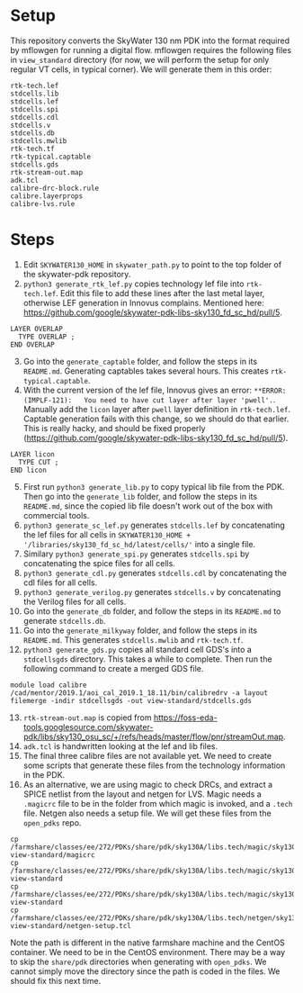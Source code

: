 # Setup

This repository converts the SkyWater 130 nm PDK into the format required by mflowgen for running a digital flow. mflowgen requires the following files in `view_standard` directory (for now, we will perform the setup for only regular VT cells, in typical corner). We will generate them in this order:
```
rtk-tech.lef
stdcells.lib
stdcells.lef
stdcells.spi
stdcells.cdl
stdcells.v
stdcells.db
stdcells.mwlib
rtk-tech.tf
rtk-typical.captable
stdcells.gds
rtk-stream-out.map
adk.tcl
calibre-drc-block.rule
calibre.layerprops
calibre-lvs.rule
```

# Steps
1. Edit `SKYWATER130_HOME` in `skywater_path.py` to point to the top folder of the skywater-pdk repository.
2. `python3 generate_rtk_lef.py` copies technology lef file into `rtk-tech.lef`. Edit this file to add these lines after the last metal layer, otherwise LEF generation in Innovus complains. Mentioned here: https://github.com/google/skywater-pdk-libs-sky130_fd_sc_hd/pull/5.
```
LAYER OVERLAP
  TYPE OVERLAP ;
END OVERLAP

```
3. Go into the `generate_captable` folder, and follow the steps in its `README.md`. Generating captables takes several hours. This creates `rtk-typical.captable`.
4. With the current version of the lef file, Innovus gives an error: `**ERROR: (IMPLF-121):   You need to have cut layer after layer 'pwell'.`. Manually add the `licon` layer after `pwell` layer definition in `rtk-tech.lef`. Captable generation fails with this change, so we should do that earlier. This is really hacky, and should be fixed properly (https://github.com/google/skywater-pdk-libs-sky130_fd_sc_hd/pull/5).
```
LAYER licon
  TYPE CUT ;
END licon 
```
5. First run `python3 generate_lib.py` to copy typical lib file from the PDK. Then go into the `generate_lib` folder, and follow the steps in its `README.md`, since the copied lib file doesn't work out of the box with commercial tools.
6. `python3 generate_sc_lef.py` generates `stdcells.lef` by concatenating the lef files for all cells in `SKYWATER130_HOME + '/libraries/sky130_fd_sc_hd/latest/cells/'` into a single file.
7. Similary `python3 generate_spi.py` generates `stdcells.spi` by concatenating the spice files for all cells.
8. `python3 generate_cdl.py` generates `stdcells.cdl` by concatenating the cdl files for all cells.
9. `python3 generate_verilog.py` generates `stdcells.v` by concatenating the Verilog files for all cells.
10. Go into the `generate_db` folder, and follow the steps in its `README.md` to generate `stdcells.db`.
11. Go into the `generate_milkyway` folder, and follow the steps in its `README.md`. This generates `stdcells.mwlib` and `rtk-tech.tf`.
12. `python3 generate_gds.py` copies all standard cell GDS's into a `stdcellsgds` directory. This takes a while to complete. Then run the following command to create a merged GDS file.
```
module load calibre
/cad/mentor/2019.1/aoi_cal_2019.1_18.11/bin/calibredrv -a layout filemerge -indir stdcellsgds -out view-standard/stdcells.gds
```
13. `rtk-stream-out.map` is copied from https://foss-eda-tools.googlesource.com/skywater-pdk/libs/sky130_osu_sc/+/refs/heads/master/flow/pnr/streamOut.map.
14. `adk.tcl` is handwritten looking at the lef and lib files.
15. The final three calibre files are not available yet. We need to create some scripts that generate these files from the technology information in the PDK. 
16. As an alternative, we are using magic to check DRCs, and extract a SPICE netlist from the layout and netgen for LVS. Magic needs a `.magicrc` file to be in the folder from which magic is invoked, and a `.tech` file. Netgen also needs a setup file. We will get these files from the `open_pdks` repo. 
```
cp /farmshare/classes/ee/272/PDKs/share/pdk/sky130A/libs.tech/magic/sky130A.magicrc view-standard/magicrc
cp /farmshare/classes/ee/272/PDKs/share/pdk/sky130A/libs.tech/magic/sky130A.tcl view-standard
cp /farmshare/classes/ee/272/PDKs/share/pdk/sky130A/libs.tech/magic/sky130A.tech view-standard
cp /farmshare/classes/ee/272/PDKs/share/pdk/sky130A/libs.tech/netgen/sky130A_setup.tcl view-standard/netgen-setup.tcl
```
Note the path is different in the native farmshare machine and the CentOS container. We need to be in the CentOS environment.
There may be a way to skip the `share/pdk` directories when generating with `open_pdks`. We cannot simply move the directory since the path is coded in the files. We should fix this next time.
